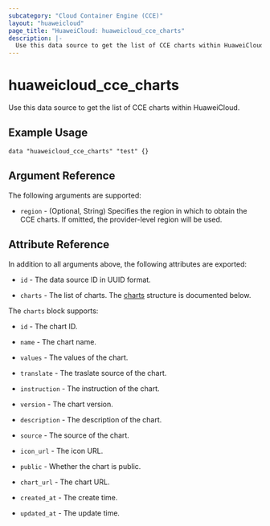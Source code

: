 ```yaml
---
subcategory: "Cloud Container Engine (CCE)"
layout: "huaweicloud"
page_title: "HuaweiCloud: huaweicloud_cce_charts"
description: |-
  Use this data source to get the list of CCE charts within HuaweiCloud.
---
```


# huaweicloud_cce_charts

Use this data source to get the list of CCE charts within HuaweiCloud.

## Example Usage

```hcl
data "huaweicloud_cce_charts" "test" {}
```

## Argument Reference

The following arguments are supported:

* `region` - (Optional, String) Specifies the region in which to obtain the CCE charts. If omitted, the
  provider-level region will be used.

## Attribute Reference

In addition to all arguments above, the following attributes are exported:

* `id` - The data source ID in UUID format.

* `charts` - The list of charts.
  The [charts](#CCE_charts) structure is documented below.

<a name="CCE_charts"></a>
The `charts` block supports:

* `id` - The chart ID.

* `name` - The chart name.

* `values` - The values of the chart.

* `translate` - The traslate source of the chart.

* `instruction` - The instruction of the chart.

* `version` - The chart version.

* `description` - The description of the chart.

* `source` - The source of the chart.

* `icon_url` - The icon URL.

* `public` - Whether the chart is public.

* `chart_url` - The chart URL.

* `created_at` - The create time.

* `updated_at` - The update time.
